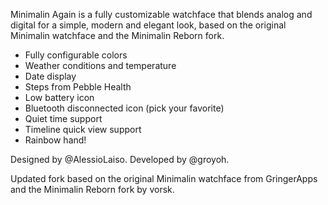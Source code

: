 Minimalin Again is a fully customizable watchface that blends analog and digital for a simple, modern and elegant look, based on the original Minimalin watchface and the Minimalin Reborn fork.

* Fully configurable colors
* Weather conditions and temperature
* Date display
* Steps from Pebble Health
* Low battery icon
* Bluetooth disconnected icon (pick your favorite)
* Quiet time support
* Timeline quick view support
* Rainbow hand!

Designed by @AlessioLaiso. Developed by @groyoh.

Updated fork based on the original Minimalin watchface from GringerApps and the Minimalin Reborn fork by vorsk.